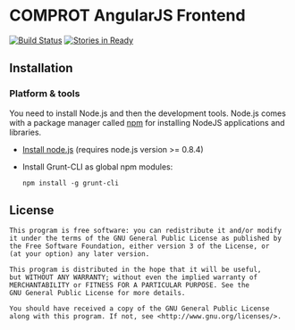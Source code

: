 # COMPROT AngularJS Frontend

[![Build Status](https://travis-ci.org/medien-dresden/comprot-frontend.svg?branch=develop)](https://travis-ci.org/medien-dresden/comprot-frontend)
[![Stories in Ready](https://badge.waffle.io/medien-dresden/comprot-frontend.png?label=ready&title=Ready)](http://waffle.io/medien-dresden/comprot-frontend)

## Installation

### Platform & tools

You need to install Node.js and then the development tools. Node.js comes with a package manager called [npm](http://npmjs.org) for installing NodeJS applications and libraries.
* [Install node.js](http://nodejs.org/download/) (requires node.js version >= 0.8.4)
* Install Grunt-CLI as global npm modules:

    ```
    npm install -g grunt-cli
    ```

## License

    This program is free software: you can redistribute it and/or modify
    it under the terms of the GNU General Public License as published by
    the Free Software Foundation, either version 3 of the License, or
    (at your option) any later version.

    This program is distributed in the hope that it will be useful,
    but WITHOUT ANY WARRANTY; without even the implied warranty of
    MERCHANTABILITY or FITNESS FOR A PARTICULAR PURPOSE. See the
    GNU General Public License for more details.

    You should have received a copy of the GNU General Public License
    along with this program. If not, see <http://www.gnu.org/licenses/>.
